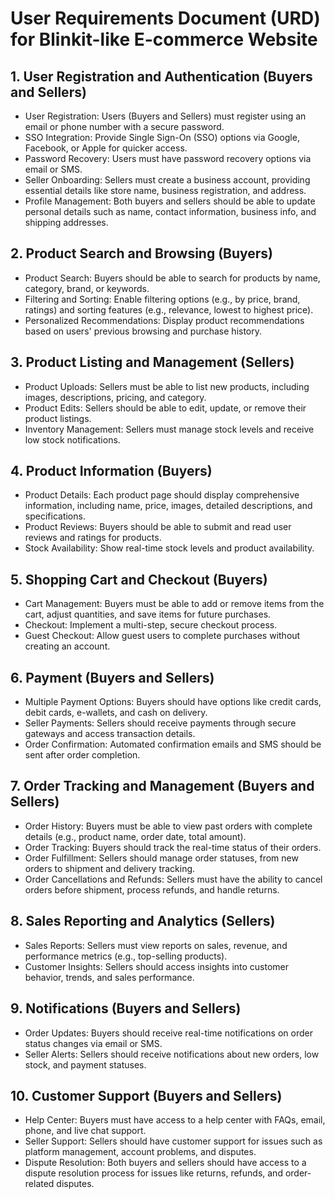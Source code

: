 # User Requirements Document (URD) for Blinkit-like E-commerce Website

## 1. User Registration and Authentication (Buyers and Sellers)
- User Registration: Users (Buyers and Sellers) must register using an email or phone number with a secure password.
- SSO Integration: Provide Single Sign-On (SSO) options via Google, Facebook, or Apple for quicker access.
- Password Recovery: Users must have password recovery options via email or SMS.
- Seller Onboarding: Sellers must create a business account, providing essential details like store name, business registration, and address.
- Profile Management: Both buyers and sellers should be able to update personal details such as name, contact information, business info, and shipping addresses.

## 2. Product Search and Browsing (Buyers)
- Product Search: Buyers should be able to search for products by name, category, brand, or keywords.
- Filtering and Sorting: Enable filtering options (e.g., by price, brand, ratings) and sorting features (e.g., relevance, lowest to highest price).
- Personalized Recommendations: Display product recommendations based on users' previous browsing and purchase history.

## 3. Product Listing and Management (Sellers)
- Product Uploads: Sellers must be able to list new products, including images, descriptions, pricing, and category.
- Product Edits: Sellers should be able to edit, update, or remove their product listings.
- Inventory Management: Sellers must manage stock levels and receive low stock notifications.

## 4. Product Information (Buyers)
- Product Details: Each product page should display comprehensive information, including name, price, images, detailed descriptions, and specifications.
- Product Reviews: Buyers should be able to submit and read user reviews and ratings for products.
- Stock Availability: Show real-time stock levels and product availability.

## 5. Shopping Cart and Checkout (Buyers)
- Cart Management: Buyers must be able to add or remove items from the cart, adjust quantities, and save items for future purchases.
- Checkout: Implement a multi-step, secure checkout process.
- Guest Checkout: Allow guest users to complete purchases without creating an account.

## 6. Payment (Buyers and Sellers)
- Multiple Payment Options: Buyers should have options like credit cards, debit cards, e-wallets, and cash on delivery.
- Seller Payments: Sellers should receive payments through secure gateways and access transaction details.
- Order Confirmation: Automated confirmation emails and SMS should be sent after order completion.

## 7. Order Tracking and Management (Buyers and Sellers)
- Order History: Buyers must be able to view past orders with complete details (e.g., product name, order date, total amount).
- Order Tracking: Buyers should track the real-time status of their orders.
- Order Fulfillment: Sellers should manage order statuses, from new orders to shipment and delivery tracking.
- Order Cancellations and Refunds: Sellers must have the ability to cancel orders before shipment, process refunds, and handle returns.

## 8. Sales Reporting and Analytics (Sellers)
- Sales Reports: Sellers must view reports on sales, revenue, and performance metrics (e.g., top-selling products).
- Customer Insights: Sellers should access insights into customer behavior, trends, and sales performance.

## 9. Notifications (Buyers and Sellers)
- Order Updates: Buyers should receive real-time notifications on order status changes via email or SMS.
- Seller Alerts: Sellers should receive notifications about new orders, low stock, and payment statuses.

## 10. Customer Support (Buyers and Sellers)
- Help Center: Buyers must have access to a help center with FAQs, email, phone, and live chat support.
- Seller Support: Sellers should have customer support for issues such as platform management, account problems, and disputes.
- Dispute Resolution: Both buyers and sellers should have access to a dispute resolution process for issues like returns, refunds, and order-related disputes.
